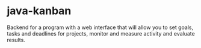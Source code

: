 # java-kanban
Backend for a program with a web interface that will allow you to set goals, tasks and deadlines for projects, monitor and measure activity and evaluate results.
